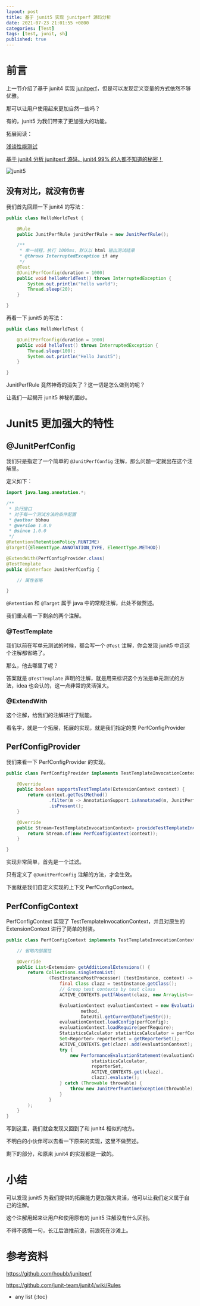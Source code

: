 ```yaml
---
layout: post
title: 基于 junit5 实现 junitperf 源码分析
date: 2021-07-23 21:01:55 +0800
categories: [Test]
tags: [test, junit, sh]
published: true
---
```


# 前言

上一节介绍了基于 junit4 实现 [junitperf](https://github.com/houbb/junitperf)，但是可以发现定义变量的方式依然不够优雅。

那可以让用户使用起来更加自然一些吗？

有的，junit5 为我们带来了更加强大的功能。

拓展阅读：

[浅谈性能测试](https://houbb.github.io/2021/07/23/junit-performance-overview)

[基于 junit4 分析 junitperf 源码，junit4 99% 的人都不知道的秘密！](https://houbb.github.io/2021/07/23/junit-performance-junit4)

![junit5](https://img-blog.csdnimg.cn/cc90ab578e154833b6e9970d1ce3d9d4.jpg)

## 没有对比，就没有伤害

我们首先回顾一下 junit4 的写法：

```java
public class HelloWorldTest {

    @Rule
    public JunitPerfRule junitPerfRule = new JunitPerfRule();

    /**
     * 单一线程，执行 1000ms，默认以 html 输出测试结果
     * @throws InterruptedException if any
     */
    @Test
    @JunitPerfConfig(duration = 1000)
    public void helloWorldTest() throws InterruptedException {
        System.out.println("hello world");
        Thread.sleep(20);
    }

}
```

再看一下 junit5 的写法：

```java
public class HelloWorldTest {

    @JunitPerfConfig(duration = 1000)
    public void helloTest() throws InterruptedException {
        Thread.sleep(100);
        System.out.println("Hello Junit5");
    }

}
```

JunitPerfRule 竟然神奇的消失了？这一切是怎么做到的呢？

让我们一起揭开 junit5 神秘的面纱。

# Junit5 更加强大的特性

## @JunitPerfConfig

我们只是指定了一个简单的 `@JunitPerfConfig` 注解，那么问题一定就出在这个注解里。

定义如下：

```java
import java.lang.annotation.*;

/**
 * 执行接口
 * 对于每一个测试方法的条件配置
 * @author bbhou
 * @version 1.0.0
 * @since 1.0.0
 */
@Retention(RetentionPolicy.RUNTIME)
@Target({ElementType.ANNOTATION_TYPE, ElementType.METHOD})

@ExtendWith(PerfConfigProvider.class)
@TestTemplate
public @interface JunitPerfConfig {

    // 属性省略

}
```

`@Retention` 和 `@Target` 属于 java 中的常规注解，此处不做赘述。

我们重点看一下剩余的两个注解。

### @TestTemplate

我们以前在写单元测试的时候，都会写一个 `@Test` 注解，你会发现 junit5 中连这个注解都省略了。

那么，他去哪里了呢？

答案就是 `@TestTemplate` 声明的注解，就是用来标识这个方法是单元测试的方法，idea 也会认的，这一点非常的灵活强大。

### @ExtendWith

这个注解，给我们的注解进行了赋能。

看名字，就是一个拓展，拓展的实现，就是我们指定的类 PerfConfigProvider

## PerfConfigProvider

我们来看一下 PerfConfigProvider 的实现。

```java
public class PerfConfigProvider implements TestTemplateInvocationContextProvider {

    @Override
    public boolean supportsTestTemplate(ExtensionContext context) {
        return context.getTestMethod()
                .filter(m -> AnnotationSupport.isAnnotated(m, JunitPerfConfig.class))
                .isPresent();
    }

    @Override
    public Stream<TestTemplateInvocationContext> provideTestTemplateInvocationContexts(ExtensionContext context) {
        return Stream.of(new PerfConfigContext(context));
    }

}
```

实现非常简单，首先是一个过滤。

只有定义了 `@JunitPerfConfig` 注解的方法，才会生效。

下面就是我们自定义实现的上下文 PerfConfigContext。

## PerfConfigContext

PerfConfigContext 实现了 TestTemplateInvocationContext，并且对原生的 ExtensionContext 进行了简单的封装。
 
```java
public class PerfConfigContext implements TestTemplateInvocationContext {

    // 省略内部属性

    @Override
    public List<Extension> getAdditionalExtensions() {
        return Collections.singletonList(
                (TestInstancePostProcessor) (testInstance, context) -> {
                    final Class clazz = testInstance.getClass();
                    // Group test contexts by test class
                    ACTIVE_CONTEXTS.putIfAbsent(clazz, new ArrayList<>());

                    EvaluationContext evaluationContext = new EvaluationContext(testInstance,
                            method,
                            DateUtil.getCurrentDateTimeStr());
                    evaluationContext.loadConfig(perfConfig);
                    evaluationContext.loadRequire(perfRequire);
                    StatisticsCalculator statisticsCalculator = perfConfig.statistics().newInstance();
                    Set<Reporter> reporterSet = getReporterSet();
                    ACTIVE_CONTEXTS.get(clazz).add(evaluationContext);
                    try {
                        new PerformanceEvaluationStatement(evaluationContext,
                                statisticsCalculator,
                                reporterSet,
                                ACTIVE_CONTEXTS.get(clazz),
                                clazz).evaluate();
                    } catch (Throwable throwable) {
                        throw new JunitPerfRuntimeException(throwable);
                    }
                }
        );
    }
}
```

写到这里，我们就会发现又回到了和 junit4 相似的地方。

不明白的小伙伴可以去看一下原来的实现，这里不做赘述。

剩下的部分，和原来  junit4 的实现都是一致的。


# 小结

可以发现 junit5 为我们提供的拓展能力更加强大灵活，他可以让我们定义属于自己的注解。

这个注解用起来让用户和使用原有的 junit5 注解没有什么区别。

不得不感慨一句，长江后浪推前浪，前浪死在沙滩上。

# 参考资料

https://github.com/houbb/junitperf

https://github.com/junit-team/junit4/wiki/Rules

* any list
{:toc}
